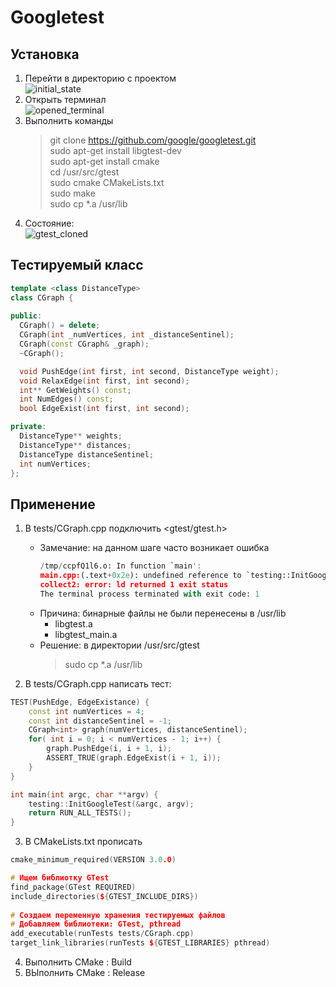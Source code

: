 # Googletest

## Установка
    
1. Перейти в директорию с проектом </br>
    ![initial_state](https://i.imgur.com/Wkw5AvD.png)
2. Открыть терминал</br>
    ![opened_terminal](https://i.imgur.com/dBVxwWm.png)
3. Выполнить команды
    > git clone https://github.com/google/googletest.git</br>
    > sudo apt-get install libgtest-dev</br>
    > sudo apt-get install cmake</br>
    > cd /usr/src/gtest</br>
    > sudo cmake CMakeLists.txt</br>
    > sudo make</br>
    > sudo cp *.a /usr/lib
4. Состояние:</br>
    ![gtest_cloned](https://i.imgur.com/z5Q4MRg.png)
    

## Тестируемый класс
```cpp
template <class DistanceType>
class CGraph {
    
public:
  CGraph() = delete;
  CGraph(int _numVertices, int _distanceSentinel);
  CGraph(const CGraph& _graph);
  ~CGraph();

  void PushEdge(int first, int second, DistanceType weight);
  void RelaxEdge(int first, int second);
  int** GetWeights() const;
  int NumEdges() const;
  bool EdgeExist(int first, int second);

private:
  DistanceType** weights;
  DistanceType** distances;
  DistanceType distanceSentinel;
  int numVertices;
};
```

## Применение
1. В tests/CGraph.cpp подключить <gtest/gtest.h>
    * Замечание: на данном шаге часто возникает ошибка
        ```python
        /tmp/ccpfQ1l6.o: In function `main':
        main.cpp:(.text+0x2e): undefined reference to `testing::InitGoogleTest(int*, char**)'
        collect2: error: ld returned 1 exit status
        The terminal process terminated with exit code: 1
        ```
    * Причина: бинарные файлы не были перенесены в /usr/lib
        * libgtest.a
        * libgtest_main.a
    * Решение: в директории /usr/src/gtest
        > sudo cp *.a /usr/lib
    
2. В tests/CGraph.cpp написать тест:
```cpp
TEST(PushEdge, EdgeExistance) {
    const int numVertices = 4;
    const int distanceSentinel = -1;
    CGraph<int> graph(numVertices, distanceSentinel);
    for( int i = 0; i < numVertices - 1; i++) {
        graph.PushEdge(i, i + 1, i);
        ASSERT_TRUE(graph.EdgeExist(i + 1, i));
    }
}

int main(int argc, char **argv) {
    testing::InitGoogleTest(&argc, argv);
    return RUN_ALL_TESTS();
}
```

3. В CMakeLists.txt прописать
```cpp
cmake_minimum_required(VERSION 3.0.0)

# Ищем библиотку GTest
find_package(GTest REQUIRED)
include_directories(${GTEST_INCLUDE_DIRS})
 
# Создаем переменную хранения тестируемых файлов
# Добавляем библиотеки: GTest, pthread
add_executable(runTests tests/CGraph.cpp)
target_link_libraries(runTests ${GTEST_LIBRARIES} pthread)
```

4. Выполнить CMake : Build
5. ВЫполнить CMake : Release